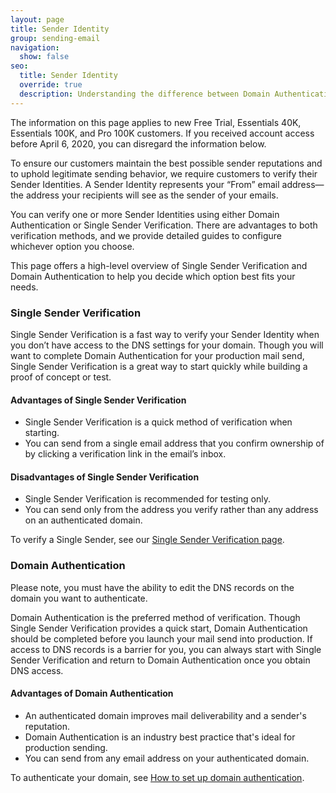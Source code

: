 ```yaml
---
layout: page
title: Sender Identity
group: sending-email
navigation:
  show: false
seo:
  title: Sender Identity
  override: true
  description: Understanding the difference between Domain Authentication and verifying a Single Sender.
---
```


<call-out>

The information on this page applies to new Free Trial, Essentials 40K, Essentials 100K, and Pro 100K customers. If you received account access before April 6, 2020, you can disregard the information below.

</call-out>

To ensure our customers maintain the best possible sender reputations and to uphold legitimate sending behavior, we require customers to verify their Sender Identities. A Sender Identity represents your “From” email address—the address your recipients will see as the sender of your emails.

You can verify one or more Sender Identities using either Domain Authentication or Single Sender Verification. There are advantages to both verification methods, and we provide detailed guides to configure whichever option you choose.

This page offers a high-level overview of Single Sender Verification and Domain Authentication to help you decide which option best fits your needs.

### Single Sender Verification

Single Sender Verification is a fast way to verify your Sender Identity when you don’t have access to the DNS settings for your domain. Though you will want to complete Domain Authentication for your production mail send, Single Sender Verification is a great way to start quickly while building a proof of concept or test.

#### Advantages of Single Sender Verification

- Single Sender Verification is a quick method of verification when starting.
- You can send from a single email address that you confirm ownership of by clicking a verification link in the email’s inbox.

#### Disadvantages of Single Sender Verification

- Single Sender Verification is recommended for testing only.
- You can send only from the address you verify rather than any address on an authenticated domain.

To verify a Single Sender, see our [Single Sender Verification page]({{root_url}}/ui/sending-email/sender-verification).

### Domain Authentication

<call-out>

Please note, you must have the ability to edit the DNS records on the domain you want to authenticate.

</call-out>

Domain Authentication is the preferred method of verification. Though Single Sender Verification provides a quick start, Domain Authentication should be completed before you launch your mail send into production. If access to DNS records is a barrier for you, you can always start with Single Sender Verification and return to Domain Authentication once you obtain DNS access.

#### Advantages of Domain Authentication

- An authenticated domain improves mail deliverability and a sender's reputation.
- Domain Authentication is an industry best practice that's ideal for production sending.
- You can send from any email address on your authenticated domain.

To authenticate your domain, see [How to set up domain authentication]({{root_url}}/ui/account-and-settings/how-to-set-up-domain-authentication/).
